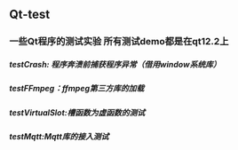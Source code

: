 ## Qt-test
### 一些Qt程序的测试实验 所有测试demo都是在qt12.2上

##### testCrash: 程序奔溃前捕获程序异常（借用window系统库）

##### testFFmpeg：ffmpeg第三方库的加载

##### testVirtualSlot:槽函数为虚函数的测试

##### testMqtt:Mqtt库的接入测试
